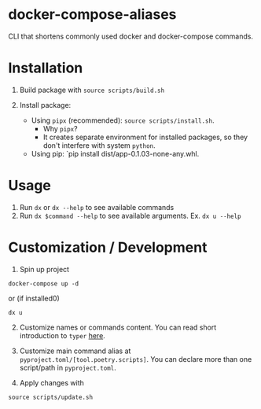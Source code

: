 # docker-compose-aliases
CLI that shortens commonly used docker and docker-compose commands.

# Installation
1. Build package with `source scripts/build.sh`

2. Install package:
    - Using `pipx` (recommended): `source scripts/install.sh`.
      - Why `pipx`? 
      - It creates separate environment for installed packages, so they don't 
        interfere with system `python`.
    - Using pip: `pip install dist/app-0.1.03-none-any.whl.
   
# Usage
1. Run `dx` or `dx --help` to see available commands
2. Run `dx $command --help` to see available arguments. Ex. `dx u --help`

# Customization / Development

1. Spin up project
```
docker-compose up -d
```
or (if installed0)
```
dx u
```
2. Customize names or commands content. You can read short introduction to `typer`
   [here](https://typer.tiangolo.com/tutorial/commands/).
3. Customize main command alias at `pyproject.toml/[tool.poetry.scripts]`.
You can declare more than one script/path in `pyproject.toml`.

4. Apply changes with 
```
source scripts/update.sh
```
